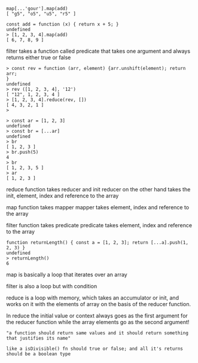 ```
map[...'gour'].map(add)
[ "g5", "o5", "u5", "r5" ]

const add = function (x) { return x + 5; }
undefined
> [1, 2, 3, 4].map(add)
[ 6, 7, 8, 9 ]
```
filter takes a function called predicate that takes one argument and always returns either true or false 
```
> const rev = function (arr, element) {arr.unshift(element); return arr;
}
undefined
> rev ([1, 2, 3, 4], '12')
[ "12", 1, 2, 3, 4 ]
> [1, 2, 3, 4].reduce(rev, [])
[ 4, 3, 2, 1 ]
> 
```
```
> const ar = [1, 2, 3]
undefined
> const br = [...ar]
undefined
> br
[ 1, 2, 3 ]
> br.push(5)
4
> br
[ 1, 2, 3, 5 ]
> ar
[ 1, 2, 3 ]
```
reduce function takes reducer and init
reducer on the other hand takes the init, element, index and reference to the array

map function takes mapper
mapper takes element, index and reference to the array

filter function takes predicate
predicate takes element, index and reference to the array
```
function returnLength() { const a = [1, 2, 3]; return [...a].push(1, 2, 3) }
undefined
> returnLength()
6
```
map is basically a loop that iterates over an array

filter is also a loop but with condition

reduce is a loop with memory, which takes an accumulator or init, and works on it with the elements of array on the basis of the reducer function.

In reduce the initial value or context always goes as the first argument for the reducer function
while the array elements go as the second argument!

```
"a function should return same values and it should return something that justifies its name"

like a isDivisible() fn should true or false; and all it's returns should be a boolean type
```